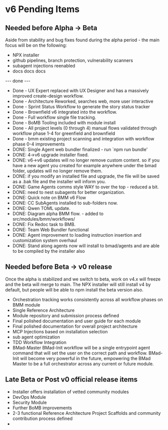 # v6 Pending Items

## Needed before Alpha → Beta

Aside from stability and bug fixes found during the alpha period - the main focus will be on the following:

- NPX installer
- github pipelines, branch protection, vulnerability scanners
- subagent injections reenabled
- docs docs docs

--- done ---

- Done - UX Expert replaced with UX Designer and has a massively improved create-design workflow.
- Done - Architecture Reworked, searches web, more user interactive
- Done - Sprint Status Workflow to generate the story status tracker
- Done - Brownfield v6 integrated into the workflow.
- Done - Full workflow single file tracking.
- Done - BoMB Tooling included with module install
- Done - All project levels (0 through 4) manual flows validated through workflow phase 1-4 for greenfield and brownfield
- Done - bmm existing project scanning and integration with workflow phase 0-4 improvements
- DONE: Single Agent web bundler finalized - run `npm run bundle'
- DONE: 4->v6 upgrade installer fixed.
- DONE: v6->v6 updates will no longer remove custom content. so if you have a new agent you created for example anywhere under the bmad folder, updates will no longer remove them.
- DONE: if you modify an installed file and upgrade, the file will be saved as a .bak file and the installer will inform you.
- DONE: Game Agents comms style WAY to over the top - reduced a bit.
- DONE: need to nest subagents for better organization.
- DONE: Quick note on BMM v6 Flow
- DONE: CC SubAgents installed to sub-folders now.
- DONE: Qwen TOML update.
- DONE: Diagram alpha BMM flow. - added to src/modules/bmm/workflows/
- DONE: Fix Redoc task to BMB.
- DONE: Team Web Bundler functional
- DONE: Agent improvement to loading instruction insertion and customization system overhaul
- DONE: Stand along agents now will install to bmad/agents and are able to be compiled by the installer also

## Needed before Beta → v0 release

Once the alpha is stabilized and we switch to beta, work on v4.x will freeze and the beta will merge to main. The NPX installer will still install v4 by default, but people will be able to npm install the beta version also.

- Orchestration tracking works consistently across all workflow phases on BMM module
- Single Reference Architecture
- Module repository and submission process defined
- Final polished documentation and user guide for each module
- Final polished documentation for overall project architecture
- MCP Injections based on installation selection
- sub agent optimization
- TDD Workflow Integration
- BMad-Master BMad-Init workflow will be a single entrypoint agent command that will set the user on the correct path and workflow. BMad-Init will become very powerful in the future, empowering the BMad Master to be a full orchestrator across any current or future module.

## Late Beta or Post v0 official release items

- Installer offers installation of vetted community modules
- DevOps Module
- Security Module
- Further BoMB improvements
- 2-3 functional Reference Architecture Project Scaffolds and community contribution process defined
-
